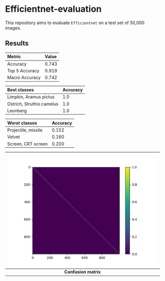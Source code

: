 # Efficientnet-evaluation

This repository aims to evaluate `Efficientnet` on a test set of 50,000 images.

## Results

| Metric | Value |
| :----- | :----- |
|  Accuracy       |  0.743 |
|  Top 5 Accuracy |  0.919 |
|  Macro Accuracy |  0.742 |

| Best classes | Accuracy |
| :----- | :----- |
|  Limpkin, Aramus pictus    |  1.0 |
|  Ostrich, Struthio camelus |  1.0 |
|  Leonberg                  |  1.0 |


| Worst classes | Accuracy |
| :----- | :----- |
|  Projectile, missile    |  0.152 |
|  Velvet                 |  0.160 |
|  Screen, CRT screen     |  0.200 |

|![Confusion matrix](https://github.com/clementw168/Efficientnet-evaluation/blob/main/confusion_matrix.png)|
|:----:|
| <b>Confusion matrix</b>|